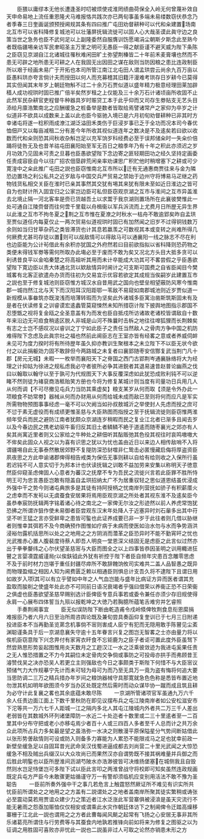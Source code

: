 <!-- { "loadSidebar": true } -->
　　臣猥以庸缪本无他长遭逢圣时叨被烦使戎淮罔绩曲荷保全入岭无何曾蔑补效自天申命易地上流任重恩隆犬马难报恪共践次亦已两旬事虽多端未易缕数窃伏恭念乃者季春三日奎画诞颁预授阃规其条有四曰推广屯田劝督耕种可以代和籴建置场南北互市可以省科降修复城池可以壮藩屏抚辑流徙可以固人心大哉圣谟此眞守边之良策当世之急务也臣不武何足以上副隆委然自服膺训饬愿竭涓尘朝斯夕斯念此至熟今者既临疆埸亲访军民聿昭圣主万里之明可无愚臣一得之献臣谨不避天威为陛下条陈之臣窃见京湖自江北诸城往罹秋难闲田旷土弥望荆榛皆二十年前禾麦膏壤也然而不患无可辟之地所患无可耕之人在我固无出因田之谋在敌则当防因粮之患比连政制臣所以艰于经画未易广于开拓也本司所管江南江北屯田人谓孟珙尝云尚余九百万亩以臣愚料珙亦夸言倘计夫而授田以何人而充募稽其旧籍汗漫难考珙存日岁耕今已莫得其实但闻其末年岁上朝廷物斛不过二十余万石贾似道以盛年精力极意经理田莱加辟穑人成功视珙时固已推广倍半矣然岁租之上仅能及三十余万石计诸顷亩所收固不止此然军民杂耕官吏程督牛种器具岁时赈贷工本于此乎仰而又司存生劵贴支无艺头目添给月廪浩繁南北之应酬缓急之桩备举是数者皆取给焉譬诸常产之家仰为卒岁之计似道非不欲具以成数来上盖以此也臣今驱驰入境已是六月初旬劝督耕种已非其时方幸诸屯将遂一稔积雨成潦江湖泛溢田禾类伤于巨浸岁事已乏于全功而况本司今春优恤佃戸又以每亩减租二分有差今年所收其视似道连年之数决是不及逺矣若曰欲以收数而代和籴则恐其间秋收杂斛岂足以充军饷岁科经费必至于误邦储籴时一失籴价倍踊将徒咎无及也昔羊祜屯田襄阳始至军无百日之粮季年乃有十年之积此亦须迟之岁月功效乃见固未可责之旦暮也臣愚欲望陛下念边寄之匪轻期田功之经久坚持定画委任责成容臣自今以往广招农佃垦辟荒闲亲率劝课思广积贮他时稍增塞下之耕或可少寛湟中之籴此推广屯田之説也臣窃惟南北互市所以迁有无通惠商贾往来与金为隣恐边置场之利公私共之近岁敌与中国交兵严贸易之禁始于边州守将博易马疋继之药物钱货私相交关臣在淮时已亲其事然其交犹有埸其来犹有限未至如近日淮边之皆可自为也财计所入固宜归之公家岂边臣可私但臣窃观京湖之互市与淮间之互市异盖淮去北境止隔一河北客率是赍已货越吾土以求鬻于我京湖则置场所在此襄彼樊惟此一处可通自江陵赍督而往何啻千里载以舟楫衞以军兵泝流而上尤费月日所歴无异生界以此淮之互市不拘冬夏之荆之互市惟在夏潦之时秋水一枯舟不敢逾郢矣昨自孟珙至贾似道任内每夏仅止一两次贸易似道视珙时固已有加然闻之旧岁不过得铜钱数万余则如当归甘草杂药之类皆滞货也计其息若嬴羡之可数视其本或变转之尚难所得几何厥费尤甚司存徒以置则可以觇敌情可以得敌马可以通襄阳一线之脉志不尽在利也边臣能为公计茍借此有余积亦犹国之外府然若曰目前欲指拟以省科降则恐药物之类便未得钱军劵等需何所取办此塲必至于废而不敢为矣又况北方头目大抵多贪可以利诱昔良平以金啗秦楚之将高祖听其用而未计卒能成大功其可不畧尝假之乎臣愚欲望陛下寛边臣以责大体通北货以欵敌情异时阃计之可支斯可国费之自省臣闻目今樊城畧有北客正欲遣舟办货而往初为交易宜示优容若欲定其成规当俟嗣岁此建置互市之説也至于修复城池则臣窃惟方城汉水自昔用武之国向也壁垒相望蔽防风寒今惟南郡一城岿然江北与天下而汉阳耳汉阳距鄂一苇敌不易窥如南郡城池则近岁贾似道一新规模从事畚筑亦既浚浅而培薄转瑕而为坚矣此外诸城多臣寓治凿斯筑斯固未有及是者在伏读修复之训睿谟宏逺蠡管莫窥悚然未知所措窃计陛下披舆地图指示郡国不忍堕甑之视将复金瓯之全圣意盖有为而发也臣自抵戍所访诸故老诸校皆谓敌自十数年来沿边无可疸食稍逺区脱人非城是山河不殊曩时击柝之地往往嘷狐狸而长荆棘矣有志之士岂不感叹况以睿训之丁宁如此臣子之责任当然敌人之骨肉方争中国之机防难得陛下念虑及此眞宗社之福也然前此阃臣志在王室亦皆有经畧之意或者养威伺衅未见可为度力揆时将有所待歴年虽久抑亦教训生聚根本之未立陛下不以臣无状今欲付之以此捐躯効力固不敢辞但今两路城之未复者曰襄郢随枣安信酂复武当荆门凡十郡【房元无城】未暇一一枚举而襄阳天下之脊国之西门古郢荆岑通襄脉络将大为经理之计抑姑为徐进之规私虑我必守者彼所必争其进鋭者其退易速昔赵普论幽燕之伐曰以翰取以翰守以至于孰可为代规图天下大事反覆深虑如此犹恐成败利钝不可以逆睹不然则徒为褚裒商浩秪贻笑方册也今将为修复某城计则当度有司量功日兵用几人从何而调【不可尽撤见屯兵力当防其乘虚矣】粮支某岁从何而取【须是令外办此一项粮食不妨常劵】器械从何而办财用从何而给城未成而敌已至则将何而应凡是军实所需物物预图事事经虑一毫不可以欠阙当如孙叔敖城沂之举使封人先虑而授之庶可不愆于素无虚役而有成绩更惟圣慈与大臣熟图而指授之至于抚辑流徙则臣窃惟两淮频年受兵而民之避防江南者犹颇众京湖连岁稍暇而民之复业江北者已渐多且闻去岁以及今春边民之携老幼驱牛畜归反其旧土者鳞鳞不絶于道逺而随枣襄光之郊亦有人矣其尚寓近里者则又公家给之牛种处之耕佃听其酟贩弛其色役其视往时哀鸣嗷嗷大不侔矣此固众人视之以为喜有识思之犹以为忧也盖由近日以来边人相传敌哨不入将谓疆埸自此无事泰然散居郊野不复隄防深恐豺噬非仁鸷击必匿慢藏启侮将厚盗资臣夙夜思之方此申谕诸郡俾得相告戒类为保伍无事则耕以自给有给则收之入保所行虽若迟钝不可人意实切于为邦本计也伏读抚辑之训敢不益加劳来安集以称明天子徳意然臣仰窥圣虑俾固人心意者为蕃汉之抚摩不专为吾民之流徙兴言若此臣罪不胜所恃明王可为忠言愚臣岂敢有隠盖自孟珙招纳太广不为居重驭轻之思似道恩结虽优浸成外强中干之势今则诸屯典旅多是其徒有持阿授柄之忧南岸列营抚如骄子有积薪厝火之虑幸而不发茍以无虞蚕食安居果将焉用臣观京湖之所处者其视东淮不及逺矣臣今虽恭奉宸防抚辑两字铭着诸心待之南北之一家俾无尔汝之形迹然以前人养虎常饱犹恐拂之所谓诈狙作使未易御者臣尝观东汉末年处降人于近塞异时刘石軰多出其中苻坚不听王猛之言亦受鲜卑之患皆可鍳也此证养成要已非一岁于此往者则几借以胁继者则惟幸其弭若不及今商确预作图惟如疗病于未病而使医如治水勿与水而争势涵洪浸裕勿露机括思所以处之之地用之之方阴消而濳革之臣恐异时不能不勤宵旰之忧也光武推赤心置人腹裴度待蔡人即吾人明良一堂恩深义结固无是虑臣之此言似过然亦出于拳拳嫠纬之心尔伏望圣慈宻与大臣而图全之以上四事皆恭因圣明之训用輙进狂瞽之言婴凟霆威谨局以俟鈇钺此外犹有祈控于陛下者臣自频年灾患百念雕零思虑不及于前时材力岂堪于重任封疆尽瘁所不敢辞餽饷攸司实难共二盖人品智愚之既异而物理盈缩之相因人知为阃费匮乏赖以相通臣则惧总计支吾久将不逮陛下且谓日用如故岁入项其可以有立乎譬如中年之人气血岂能与盛年比病证方异而医者谓其充盈取而朘削之使盛年处此亦不可同前日语况衰竭者乎强曰借荣以养衞正恐不日荣衞之俱虚也臣愚欲望圣慈早赐别选计臣俾臣专意兵事若或委令兼任亦须少存旧规使得永肩一心展布四体誓当九殒以报乾坤之大徳乃若胸臆所蕴笔舌难穷并乞睿照
　　手奏荆阃事宜
　　臣无似误防陛下断由乾造甫令戍岭倐俾牧荆食息衔恩縻捐难报臣乃者六月六日至治所周咨舆论既及兼旬尝具奏函仰复奎训已于七月三日附递投进臣本不当再勤圣览苐念机事倘不宻则害成人臣宁有犯而无隠用敢手陈瞽见尘紊渊聪谨条具于后一京湖息襄失守逾十五年眷言兴复之图岂无智畧之士亦由量力将以俟机臣窃意陛下兴念畀付有家宵衣旰食不忘钜鹿为之臣子者讵可置此度外臣虽驽下然尝熟思形势妄起图惟用炎天数月之工趂汉江一水之泛乘彼敛迹为我进屯奚果任责之无人惟恐措置之不力今其嗣位未定骨肉交争倘或事防之可投毋亦拱手而弗顾昔王濬赞伐吴之决亦恐吴人若更立主则强敌也今日之事颇类于斯陛下何惜不与大臣宻议预储气力大作规摹宁先计而未可轻为毋可为而乃至无具万一竟为盗有悔将何追大要当思防调二三万之精兵措办年岁间之粮饷器械守具那寛就急色色称是悉皆布置近地勿泄其机如明年欲图须今岁当办区处既定然后需时而动众谋毕协一蹴而成且筑且耕为必守计此复襄之畧也其余底蕴未敢尽陈
　　一京湖所管诸项官军虽通九万六千余人任责边面江面上下数千里秋防在即见议摆布兵之屯江陵南岸者如公安松滋安市下沱等共一万六七千人距城一江之隔内多北人其屯江陵城内外者共二万三千人差出老弱皆在其数城外环列诸堡障防一水近二十处迩者十数里或二三十里逺者至一二百里其中分布守把或老小亦移屯焉少者百十人或三四百人多者至千人总而计之共万余众此项所占兵力多矣最是望之虽浩弥一水决之则散漫平原保隘星分气势间断姑借此以张形势詟敌情则可设或防入则备多力寡能为人累恐不能限戎马之足也犹幸前政一新壁垒缓急足以自固耳昔光武命吴汉伐蜀进逼成都去刘尚营二十里光武闻之大惊恐缓急不相及贼出兵缀汉以大众攻尚已而果然汉亦自谓势既不接其祸难量并兵御之而后胜此明鍳也以臣所歴淮间沥湖芍陂水亦浩渺彼皆可决维扬堡塞在城侧我且自毁然则水岂足恃堡岂可多陛下试以臣此言叩之两淮曾战守将校即可知矣虽然连政规画既定兵屯方严臣今未敢骤更姑循谨守万一有警却须临机应变别用活法不敢不豫为圣聪告
　　一臣前所奏外强中干之事几若危言上触霆怒然厥证所不难见有识实所共忧臣前所谓处之之地用之之方盖有二説谓处之之地者盖南岸所聚其徒实繁稍或诪张必至震动莫若用贾谊众建少力之策近者江水泛涨此军营寨俱被浸渰是虽天灾流行不能无暑雨之怨亟加赈恤仅仅相安或谓乘此水灾作朝廷体访下之制阃俾令迁踏高燥移寨栅于江北此一説也谓用之之方者此曹每闻风颷之起常有飞扬之心安居无事非其所乐诸葛亮所谓住与行劳费等与其蚕食内地孰若推锋向前如将来为修复之图驱之以为征调之用胜固可喜败亦非忧此一説也二説虽非过人可取之论然亦销患未形之方
